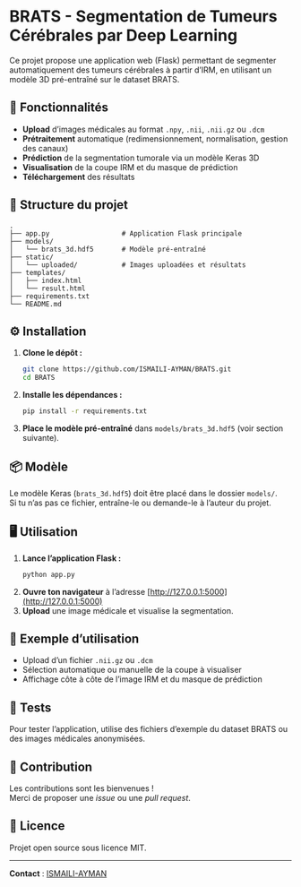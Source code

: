 # BRATS - Segmentation de Tumeurs Cérébrales par Deep Learning

Ce projet propose une application web (Flask) permettant de segmenter automatiquement des tumeurs cérébrales à partir d’IRM, en utilisant un modèle 3D pré-entraîné sur le dataset BRATS.

## 🚀 Fonctionnalités

- **Upload** d’images médicales au format `.npy`, `.nii`, `.nii.gz` ou `.dcm`
- **Prétraitement** automatique (redimensionnement, normalisation, gestion des canaux)
- **Prédiction** de la segmentation tumorale via un modèle Keras 3D
- **Visualisation** de la coupe IRM et du masque de prédiction
- **Téléchargement** des résultats

## 📁 Structure du projet

```
.
├── app.py                  # Application Flask principale
├── models/
│   └── brats_3d.hdf5       # Modèle pré-entraîné
├── static/
│   └── uploaded/           # Images uploadées et résultats
├── templates/
│   ├── index.html
│   └── result.html
├── requirements.txt
└── README.md
```

## ⚙️ Installation

1. **Clone le dépôt :**
   ```bash
   git clone https://github.com/ISMAILI-AYMAN/BRATS.git
   cd BRATS
   ```

2. **Installe les dépendances :**
   ```bash
   pip install -r requirements.txt
   ```

3. **Place le modèle pré-entraîné** dans `models/brats_3d.hdf5` (voir section suivante).

## 📦 Modèle

Le modèle Keras (`brats_3d.hdf5`) doit être placé dans le dossier `models/`.  
Si tu n’as pas ce fichier, entraîne-le ou demande-le à l’auteur du projet.

## 🖥️ Utilisation

1. **Lance l’application Flask :**
   ```bash
   python app.py
   ```
2. **Ouvre ton navigateur** à l’adresse [http://127.0.0.1:5000](http://127.0.0.1:5000)
3. **Upload** une image médicale et visualise la segmentation.

## 📝 Exemple d’utilisation

- Upload d’un fichier `.nii.gz` ou `.dcm`
- Sélection automatique ou manuelle de la coupe à visualiser
- Affichage côte à côte de l’image IRM et du masque de prédiction

## 🧪 Tests

Pour tester l’application, utilise des fichiers d’exemple du dataset BRATS ou des images médicales anonymisées.

## 🤝 Contribution

Les contributions sont les bienvenues !  
Merci de proposer une *issue* ou une *pull request*.

## 📄 Licence

Projet open source sous licence MIT.

---

**Contact** : [ISMAILI-AYMAN](https://github.com/ISMAILI-AYMAN)